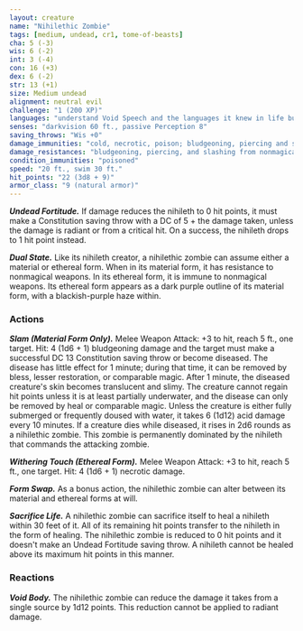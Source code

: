 ```yaml
---
layout: creature
name: "Nihilethic Zombie"
tags: [medium, undead, cr1, tome-of-beasts]
cha: 5 (-3)
wis: 6 (-2)
int: 3 (-4)
con: 16 (+3)
dex: 6 (-2)
str: 13 (+1)
size: Medium undead
alignment: neutral evil
challenge: "1 (200 XP)"
languages: "understand Void Speech and the languages it knew in life but can't speak"
senses: "darkvision 60 ft., passive Perception 8"
saving_throws: "Wis +0"
damage_immunities: "cold, necrotic, poison; bludgeoning, piercing and slashing from nonmagical weapons (only when in ethereal form)"
damage_resistances: "bludgeoning, piercing, and slashing from nonmagical weapons"
condition_immunities: "poisoned"
speed: "20 ft., swim 30 ft."
hit_points: "22 (3d8 + 9)"
armor_class: "9 (natural armor)"
---
```


***Undead Fortitude.*** If damage reduces the nihileth to 0 hit points, it must make a Constitution saving throw with a DC of 5 + the damage taken, unless the damage is radiant or from a critical hit. On a success, the nihileth drops to 1 hit point instead.

***Dual State.*** Like its nihileth creator, a nihilethic zombie can assume either a material or ethereal form. When in its material form, it has resistance to nonmagical weapons. In its ethereal form, it is immune to nonmagical weapons. Its ethereal form appears as a dark purple outline of its material form, with a blackish-purple haze within.

### Actions

***Slam (Material Form Only).*** Melee Weapon Attack: +3 to hit, reach 5 ft., one target. Hit: 4 (1d6 + 1) bludgeoning damage and the target must make a successful DC 13 Constitution saving throw or become diseased. The disease has little effect for 1 minute; during that time, it can be removed by bless, lesser restoration, or comparable magic. After 1 minute, the diseased creature's skin becomes translucent and slimy. The creature cannot regain hit points unless it is at least partially underwater, and the disease can only be removed by heal or comparable magic. Unless the creature is either fully submerged or frequently doused with water, it takes 6 (1d12) acid damage every 10 minutes. If a creature dies while diseased, it rises in 2d6 rounds as a nihilethic zombie. This zombie is permanently dominated by the nihileth that commands the attacking zombie.

***Withering Touch (Ethereal Form).*** Melee Weapon Attack: +3 to hit, reach 5 ft., one target. Hit: 4 (1d6 + 1) necrotic damage.

***Form Swap.*** As a bonus action, the nihilethic zombie can alter between its material and ethereal forms at will.

***Sacrifice Life.*** A nihilethic zombie can sacrifice itself to heal a nihileth within 30 feet of it. All of its remaining hit points transfer to the nihileth in the form of healing. The nihilethic zombie is reduced to 0 hit points and it doesn't make an Undead Fortitude saving throw. A nihileth cannot be healed above its maximum hit points in this manner.

### Reactions

***Void Body.*** The nihilethic zombie can reduce the damage it takes from a single source by 1d12 points. This reduction cannot be applied to radiant damage.

